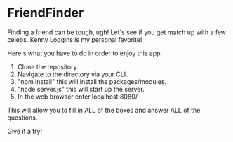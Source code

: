 # FriendFinder

Finding a friend can be tough, ugh! Let's see if you get match up with a few celebs. Kenny Loggins is my personal favorite!

Here's what you have to do in order to enjoy this app. 
1. Clone the repository.
2. Navigate to the directory via your CLI.
3. "npm install" this will install the packages/modules.
5. "node server.js" this will start up the server.
6. In the web browser enter localhost:8080/

This will allow you to fill in ALL of the boxes and answer ALL of the questions. 

Give it a try!
